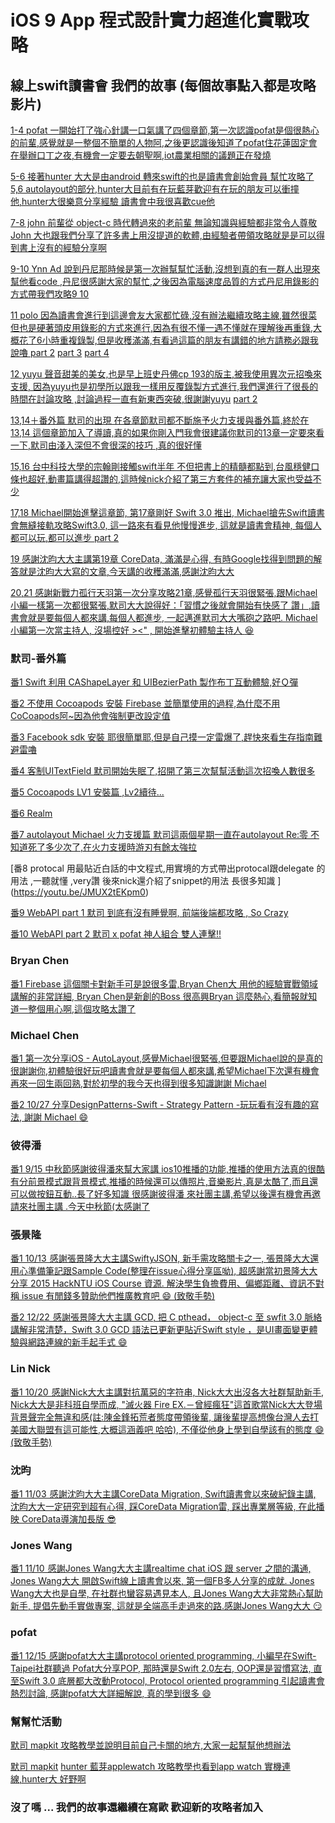 
# iOS 9 App 程式設計實力超進化實戰攻略

## 線上swift讀書會 我們的故事 (每個故事點入都是攻略影片)


[1-4 pofat 一開始打了強心針講一口氣講了四個章節,第一次認識pofat是個很熱心的前輩,感覺就是一整個不簡單的人物阿,之後更認識後知道了pofat住花蓮固定會在舉辦口丁之夜,有機會一定要去朝聖啊,iot農業相關的議題正在發燒](https://www.youtube.com/watch?v=e3R_FUot8LI&feature=youtu.be
)

[5-6 接著hunter	大大是由android 轉來swift的也是讀書會創始會員 幫忙攻略了5,6 autolayout的部分,hunter大目前有在玩藍芽歡迎有在玩的朋友可以衝撞他,hunter大很樂意分享經驗 讀書會中我很喜歡cue他 ](https://www.youtube.com/watch?v=v1zvPIWxcfA&feature=youtu.be)

[7-8 john	前輩從 object-c 時代轉過來的老前輩 無論知識與經驗都非常令人尊敬 John 大也跟我們分享了許多書上用沒提道的軟體,由經驗者帶領攻略就是是可以得到書上沒有的經驗分享啊](https://youtu.be/h-QJCzVHe5Q)

[9-10 Ynn Ad	說到丹尼那時候是第一次辦幫幫忙活動,沒想到真的有一群人出現來幫他看code ,丹尼很感謝大家的幫忙,之後因為電腦速度品質的方式丹尼用錄影的方式帶我們攻略9 10 ](https://www.facebook.com/ynn.ad3/videos/10209965759848798/)

[11 polo 因為讀書會進行到這邊會友大家都忙碌,沒有辦法繼續攻略主線,雖然很菜但也是硬著頭皮用錄影的方式來進行,因為有很不懂一遇不懂就在理解後再重錄,大概花了6小時重複錄製,但是收穫滿滿,有看過這篇的朋友有講錯的地方請務必跟我說嚕	](https://youtu.be/g2gex9p1p_I)
[part 2](https://youtu.be/OHVB01Er3Nk)
[part 3](https://youtu.be/PaGipYuc6U0)
[part 4](https://youtu.be/F0BxCHksl6A)

[12 yuyu 聲音甜美的美女,也是早上班史丹佛cp 193的版主,被我使用異次元招喚來支援, 因為yuyu也是初學所以跟我一樣用反覆錄製方式進行,我們還進行了很長的時間在討論攻略 ,討論過程一直有新東西突破,很謝謝yuyu]( https://youtu.be/T3vcgLqiHJo)
[part 2](https://youtu.be/d9HXAHIHYRo)							

[13,14＋番外篇 默司的出現 在各章節默司都不斷施予火力支援與番外篇,終於在13,14 這個章節加入了導讀,真的如果你剛入門我會很建議你默司的13章一定要來看一下,默司由淺入深但不會很深的技巧 ,真的很好懂 ](https://www.youtube.com/watch?v=5W_SSZMwTMo&feature=youtu.be)

[15,16 台中科技大學的宗翰剛接觸swift半年 不但把書上的精髓都點到,台風穩健口條也超好,動畫篇講得超讚的,這時候nick介紹了第三方套件的補充讓大家也受益不少 ](https://youtu.be/2H0kGsxt8Ic)

[17,18 Michael開始進擊這章節, 第17章剛好 Swift 3.0 推出, Michael搶先Swift讀書會無縫接軌攻略Swift3.0, 這一路來有看見他慢慢進步, 這就是讀書會精神, 每個人都可以玩,都可以進步 ](https://www.youtube.com/watch?v=xnhz9s4ctBs&t=2697s)[part 2](https://www.youtube.com/watch?v=GJX1eSA7_jw&t=1s)

[19 感謝沈昀大大主講第19章 CoreData, 滿滿是心得, 有時Google找得到問題的解答就是沈昀大大寫的文章,今天講的收穫滿滿,感謝沈昀大大](https://www.youtube.com/watch?v=WXc8-l_S-YY)

[20,21 感謝新戰力孤行天羽第一次分享攻略21章,感覺孤行天羽很緊張,跟Michael小編一樣第一次都很緊張,默司大大說得好：「習慣之後就會開始有快感了 讚」,讀書會就是要每個人都來講,每個人都進步, 一起邁進默司大大嘴砲之路吧. Michael小編第一次當主持人, 沒場控好 ><" , 開始進擊初體驗主持人 :satisfied:](https://www.youtube.com/watch?v=4w8D2pBPyzk&t=708s)





### 默司-番外篇			

[番1 Swift 利用 CAShapeLayer 和 UIBezierPath 製作布丁互動體驗,好Ｑ彈](https://www.youtube.com/playlist?list=PLimSISlC6rNH01lAuPBh_5ycsA51Rj_ms)

[番2 不使用 Cocoapods 安裝 Firebase 並簡單使用的過程,為什麼不用CoCoapods阿~因為他會強制更改設定值](https://youtu.be/kPbPsGRImIo)



[番3 Facebook sdk 安裝 耶很簡單耶,但是自己摸一定雷爆了,趕快來看生存指南難避雷嚕](https://www.facebook.com/mosluce/videos/10210792933919168/)

[番4 客制UITextField 默司開始失眠了,招開了第三次幫幫活動這次招喚人數很多](https://youtu.be/cJKUevCFY0k)

[番5 Cocoapods LV1 安裝篇 ,Lv2續待...	](https://www.youtube.com/watch?v=uPfCYh_IDjQ)

[番6 Realm](https://www.youtube.com/playlist?list=PLimSISlC6rNFrg1K_a43iBKAdU4MB8B1_)

[番7 autolayout Michael 火力支援篇 默司這兩個星期一直在autolayout Re:零 不知道死了多少次了,在火力支援時游刃有餘太強拉](https://youtu.be/0XTJwZRSS_g)

[番8 protocal 用最貼近白話的中文程式,用實境的方式帶出protocal跟delegate 的用法 ,一聽就懂 ,very讚 後來nick還介紹了snippet的用法 長很多知識 ]
(https://youtu.be/JMUX2tEKpm0)

[番9 WebAPI part 1 默司 到底有沒有睡覺啊, 前端後端都攻略 , So Crazy](https://www.youtube.com/watch?v=coKO0fpzFAk&feature=youtu.be)

[番10 WebAPI part 2 默司 x pofat 神人組合 雙人連擊!!](https://www.youtube.com/watch?v=Ng-KqCS2-lI&feature=youtu.be)


### Bryan Chen

[番1 Firebase 這個關卡對新手可是說很多雷,Bryan Chen大 用他的經驗實戰領域講解的非常詳細, Bryan Chen是新創的Boss 很高興Bryan 這麼熱心,看簡報就知道一整個用心啊,這個攻略太讚了](https://www.youtube.com/watch?v=11jt9U95ymU			
)

### Michael Chen
[番1 第一次分享iOS - AutoLayout,感覺Michael很緊張,但要跟Michael說的是真的很謝謝你,初體驗很好玩吧讀書會就是要每個人都來講,希望Michael下次還有機會再來一回生兩回熟,對於初學的我今天也得到很多知識謝謝 Michael](https://youtu.be/eOAozUhjoDA)

[番2 10/27 分享DesignPatterns-Swift - Strategy Pattern -玩玩看有沒有趣的寫法, 謝謝 Michael :smile:](https://www.youtube.com/watch?v=bsNBFS5Eg5Q)


### 彼得潘
[番1 9/15 中秋節感謝彼得潘來幫大家講 ios10推播的功能,推播的使用方法真的很酷 有分前景模式跟背景模式,推播的時候還可以傳照片,音樂影片,真是太酷了,而且還可以做按鈕互動..長了好多知識 很感謝彼得潘 來社團主講,希望以後還有機會再邀請來社團主講 .今天中秋節(太感謝了](https://www.youtube.com/watch?v=ePZaV_sd0KI)


### 張景隆
[番1 10/13  感謝張景隆大大主講SwiftyJSON, 新手需攻略關卡之一, 張景隆大大還用心準備筆記跟Sample Code(整理在issue心得分享區呦), 超感謝當初景隆大大分享 2015 HackNTU iOS Course 資源. 解決學生負擔費用、偏鄉距離、資訊不對稱 issue 有閒錢多贊助他們推廣教育吧 :smile: (致敬手勢)](https://www.youtube.com/watch?v=lbVuYwHYqWg) 
  
[番2 12/22  感謝張景隆大大主講 GCD, 把 C pthead， object-c 至 swfit 3.0 脈絡講解非常清楚，Swift 3.0 GCD 語法已更新更貼近Swift style ，是UI畫面變更體驗與網路連線的新手起手式  :smile: ](https://www.youtube.com/watch?v=_83N9G61ppQ)


### Lin Nick
[番1 10/20  感謝Nick大大主講對抗萬惡的字符串, Nick大大出沒各大社群幫助新手, Nick大大是非科班自學而成, "滅火器 Fire EX.－曾經瘋狂"這首歌當Nick大大登場背景聲完全無違和感(註:陳金鋒拓荒者態度帶領後輩, 讓後輩提高想像台灣人去打美國大聯盟有這可能性,大概這涵義吧 哈哈), 不僅從他身上學到自學該有的態度 :smile: (致敬手勢)](https://www.facebook.com/nicklin.69/videos/1409174642446349/)
 

### 沈昀
[番1 11/03  感謝沈昀大大主講CoreData Migration, Swift讀書會以來破紀錄主講, 沈昀大大一定研究到超有心得, 踩CoreData Migration雷, 踩出專業層等級, 在此播映 CoreData導演加長版 :sunglasses:](https://www.youtube.com/watch?v=wQl71E4Xzfw)


### Jones Wang
[番1 11/10  感謝Jones Wang大大主講realtime chat iOS 跟 server 之間的溝通, Jones Wang大大 開啟Swift線上讀書會以來, 第一個FB多人分享的成就. Jones Wang大大也是自學, 在社群也蠻容易遇見本人, 且Jones Wang大大非常熱心幫助新手, 提倡先動手實做專案, 這就是全端高手走過來的路.感謝Jones Wang大大 :smirk:](https://www.youtube.com/watch?v=nRszz9wgtaM&feature=youtu.be)

### pofat
[番1 12/15  感謝pofat大大主講protocol oriented programming, 小編早在Swift-Taipei社群聽過 Pofat大分享POP, 那時還是Swift 2.0左右, OOP還是習慣寫法,  直至Swift 3.0 底層都大改動Protocol, Protocol oriented programming 引起讀書會熱烈討論, 感謝pofat大大詳細解說, 真的學到很多 :smile:](https://www.youtube.com/watch?v=UBv8nF_pxu8&feature=youtu.be)

### 幫幫忙活動

[默司 	mapkit 攻略教學並說明目前自己卡關的地方,大家一起幫幫他想辦法](https://www.facebook.com/mosluce/videos/10210599074672808/)

[默司 	mapkit](https://www.youtube.com/watch?v=w5ijtrUpUQA&feature=em-upload_owner)
[hunter	藍芽applewatch 攻略教學也看到app watch 實機連線,hunter大 好野啊](https://youtu.be/Jb6GDYV5Dho)


### 沒了嗎 ...  我們的故事還繼續在寫歐 歡迎新的攻略者加入
